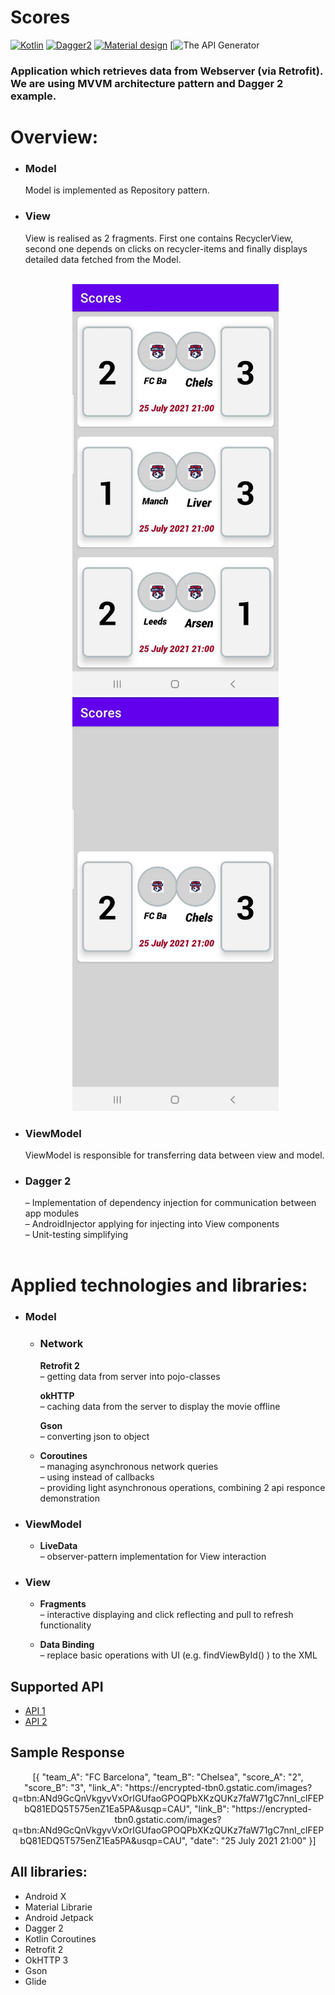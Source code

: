 # Scores


[![Kotlin](https://img.shields.io/badge/Kotlin-1.3.61-blue.svg)](https://kotlinlang.org)
[![Dagger2](https://img.shields.io/badge/Dagger%202-2.26-red.svg)](https://github.com/google/dagger)
[![Material design](https://img.shields.io/badge/Material%20Design-1.2.0--alpha%205-%237464f2.svg)](https://material.io)
[![The API Generator ](https://run.mocky.io/)

### Application which retrieves data from Webserver (via Retrofit). We are using MVVM architecture pattern and Dagger 2 example.
 # Overview:

* ### __Model__
   Model is implemented as Repository pattern.
* ### __View__
     View is realised as 2 fragments. First one contains RecyclerView, second one depends on clicks on recycler-items and finally displays detailed data fetched from the Model. 
    <br/><br/>

    <div align = "center">
     <img src = "https://github.com/boneypatil/FootballScores/blob/develop/app/src/main/res/drawable/screen1.jpeg?raw=true" width="330">
     <img src = "https://github.com/boneypatil/FootballScores/blob/develop/app/src/main/res/drawable/screen2.jpeg?raw=true" width="330">
    </div>

*  ### __ViewModel__
   ViewModel is responsible for transferring data between view and model.
* ### __Dagger 2__
    – Implementation of dependency injection for communication between app modules<br/>
    – AndroidInjector applying for injecting into View components<br/>
    – Unit-testing simplifying
    <br/><br/>


# Applied technologies and libraries:


* ### __Model__

	* ### __Network__<br/>
	     __Retrofit 2__ <br/>
		– getting data from server into pojo-classes
     
	     __okHTTP__ <br/>
	        – caching data from the server to display the movie offline
		
	     __Gson__ <br/>
		– converting  json to object
       
   * __Coroutines__ <br/>
      – managing asynchronous network queries<br/>
      – using instead of callbacks<br/>
      – providing light asynchronous operations, combining 2 api responce demonstration 

* ### __ViewModel__
   * __LiveData__ <br/>
      – observer-pattern implementation for View interaction
         
* ### __View__
   * __Fragments__ <br/>
     – interactive displaying and click reflecting and pull to refresh functionality 
          
  *  __Data Binding__ <br/>
    – replace basic operations with UI (e.g. findViewById() ) to the XML
    
## Supported API
* <a href="https://run.mocky.io/v3/3fadb468-fcdb-4c1f-ad9c-86603aa595b2">API 1</a><br/>
* <a href="https://run.mocky.io/v3/715e6823-579c-4f31-b90c-51c6bfd3b8d0">API 2</a><br/>


## Sample Response 

  <div align = "center">
	<p> 
		[{
	"team_A": "FC Barcelona",
	"team_B": "Chelsea",
	"score_A": "2",
	"score_B": "3",
	"link_A": "https://encrypted-tbn0.gstatic.com/images?q=tbn:ANd9GcQnVkgyvVxOrIGUfaoGPOQPbXKzQUKz7faW71gC7nnI_clFEPbQ81EDQ5T575enZ1Ea5PA&usqp=CAU",
	"link_B": "https://encrypted-tbn0.gstatic.com/images?q=tbn:ANd9GcQnVkgyvVxOrIGUfaoGPOQPbXKzQUKz7faW71gC7nnI_clFEPbQ81EDQ5T575enZ1Ea5PA&usqp=CAU",
	"date": "25 July 2021 21:00"
}]
	</p>
    </div>

## All libraries: <br/>

* Android X
* Material Librarie 
* Android Jetpack
* Dagger 2
* Kotlin Coroutines
* Retrofit 2
* OkHTTP 3
* Gson
* Glide

